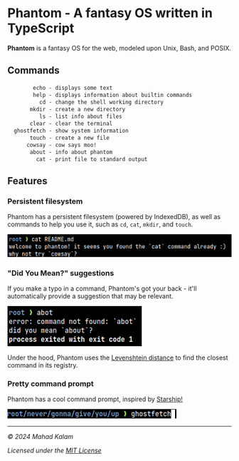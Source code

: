 # Phantom - A fantasy OS written in TypeScript

**Phantom** is a fantasy OS for the web, modeled upon Unix, Bash, and POSIX.

## Commands

```text
        echo - displays some text
        help - displays information about builtin commands
          cd - change the shell working directory
       mkdir - create a new directory
          ls - list info about files
       clear - clear the terminal
  ghostfetch - show system information
       touch - create a new file
      cowsay - cow says moo!
       about - info about phantom
         cat - print file to standard output
```

## Features

### Persistent filesystem

Phantom has a persistent filesystem (powered by IndexedDB), as well as commands to help you use it, such as `cd`, `cat`, `mkdir`, and `touch`.

![output of `cat README.md`](readme-images/cat.png)

### "Did You Mean?" suggestions

If you make a typo in a command, Phantom's got your back - it'll automatically provide a suggestion that may be relevant.

![did you mean "about"?](readme-images/dym.png)

Under the hood, Phantom uses the [Levenshtein distance](https://en.wikipedia.org/wiki/Levenshtein_distance) to find the closest command in its registry.

### Pretty command prompt

Phantom has a cool command prompt, inspired by [Starship!](https://starship.rs)

![command prompt](readme-images/prompt.png)

---

_© 2024 Mahad Kalam_

_Licensed under the [MIT License](LICENSE.md)_
